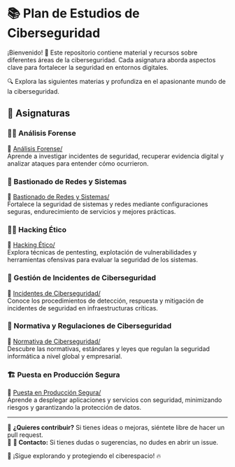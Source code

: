 # 📚 Plan de Estudios de Ciberseguridad

¡Bienvenido! 🚀 Este repositorio contiene material y recursos sobre diferentes áreas de la ciberseguridad. Cada asignatura aborda aspectos clave para fortalecer la seguridad en entornos digitales. 

🔍 Explora las siguientes materias y profundiza en el apasionante mundo de la ciberseguridad.

## 📖 Asignaturas

### 🕵️‍♂️ Análisis Forense
🔗 [Análisis Forense/](Analisis%20Forense/)  
Aprende a investigar incidentes de seguridad, recuperar evidencia digital y analizar ataques para entender cómo ocurrieron.

### 🔐 Bastionado de Redes y Sistemas
🔗 [Bastionado de Redes y Sistemas/](Bastionado%20de%20Redes%20y%20Sistemas/)  
Fortalece la seguridad de sistemas y redes mediante configuraciones seguras, endurecimiento de servicios y mejores prácticas.

### 🏴‍☠️ Hacking Ético
🔗 [Hacking Ético/](Hacking%20Etico/)  
Explora técnicas de pentesting, explotación de vulnerabilidades y herramientas ofensivas para evaluar la seguridad de los sistemas.

### 🚨 Gestión de Incidentes de Ciberseguridad
🔗 [Incidentes de Ciberseguridad/](Indicentes%20de%20Ciberseguridad/)  
Conoce los procedimientos de detección, respuesta y mitigación de incidentes de seguridad en infraestructuras críticas.

### 📜 Normativa y Regulaciones de Ciberseguridad
🔗 [Normativa de Ciberseguridad/](Normativa%20de%20Ciberseguridad/)  
Descubre las normativas, estándares y leyes que regulan la seguridad informática a nivel global y empresarial.

### 🏗️ Puesta en Producción Segura
🔗 [Puesta en Producción Segura/](Puesta%20en%20Producción%20Segura/)  
Aprende a desplegar aplicaciones y servicios con seguridad, minimizando riesgos y garantizando la protección de datos.

---

🔹 **¿Quieres contribuir?** Si tienes ideas o mejoras, siéntete libre de hacer un pull request.  
🔹 **📩 Contacto:** Si tienes dudas o sugerencias, no dudes en abrir un issue.

📢 ¡Sigue explorando y protegiendo el ciberespacio! 🔥
